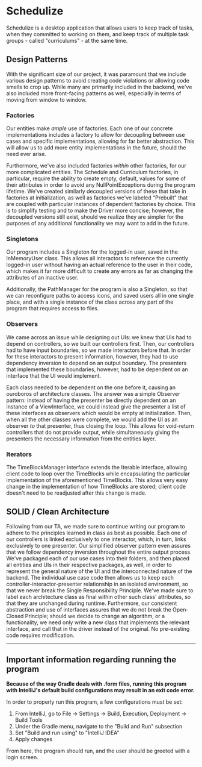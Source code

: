 # Schedulize

Schedulize is a desktop application that allows users to keep track of tasks, when
they committed to working on them, and keep track of multiple task groups - called "curriculums" - at the same time.

## Design Patterns

With the significant size of our project, it was paramount that we include various design patterns to avoid
creating code violations or allowing code smells to crop up. While many are primarily included in the backend,
we've also included more front-facing patterns as well, especially in terms of moving from window to window.

### Factories
Our entities make _ample_ use of factories. Each one of our concrete implementations includes a factory to allow for
decoupling between use cases and specific implementations, allowing for far better abstraction. This will allow
us to add more entity implementations in the future, should the need ever arise.

Furthermore, we've also included factories _within_ other factories, for our more complicated entities. The Schedule and
Curriculum factories, in particular, require the ability to create empty, default, values for some of their attributes
in order to avoid any NullPointExceptions during the program lifetime. We've created similarly decoupled versions of
these that take in factories at initialization, as well as factories we've labeled "Prebuilt" that are coupled with
particular instances of dependent factories by choice. This is to simplify testing and to make the Driver more concise;
however, the decoupled versions still exist, should we realize they are simpler for the purposes of any additional
functionality we may want to add in the future.

### Singletons
Our program includes a Singleton for the logged-in user, saved in the InMemoryUser class. This allows all interactors
to reference the currently logged-in user without having an actual reference to the user in their code, which 
makes it far more difficult to create any errors as far as changing the attributes of an inactive user.

Additionally, the PathManager for the program is also a Singleton, so that we can reconfigure paths to access icons, and 
saved users all in one single place, and with a single instance of the class across any part of the program that requires 
access to files.

### Observers
We came across an issue while designing out UIs: we knew that UIs had to depend on controllers, so we built our controllers
first. Then, our controllers had to have input boundaries, so we made interactors before that. In order for these
interactors to present information, however, they had to use dependency inversion to depend on an output boundary. The presenters
that implemented these boundaries, however, had to be dependent on an interface that the UI would implement.

Each class needed to be dependent on the one before it, causing an ouroboros of architecture classes. The answer was a simple
Observer pattern: instead of having the presenter be directly dependent on an instance of a ViewInterface, we could instead
give the presenter a list of these interfaces as observers which would be empty at initialization. Then, when all the other
classes were complete, we would add the UI as an observer _to_ that presenter, thus closing the loop. This
allows for void-return controllers that do not provide output, while simultaneously giving the presenters the necessary
information from the entities layer.

### Iterators
The TimeBlockManager interface extends the Iterable interface, allowing client code to loop over the TimeBlocks
while encapsulating the particular implementation of the aforementioned TimeBlocks. This allows very easy change in the
implementation of how TimeBlocks are stored; client code doesn't need to be readjusted after this change is made.

## SOLID / Clean Architecture
Following from our TA, we made sure to continue writing our program to adhere to the principles learned in class
as best as possible. Each one of our controllers is linked exclusively to one interactor, which, in turn, links exclusively
to one presenter. Our simplified observer pattern even assures that we follow dependency inversion throughout the entire
output process. We've packaged each of our use cases into their folders, and then placed all entities and UIs in their respective
packages, as well, in order to represent the general nature of the UI and the interconnected nature of the backend. The individual
use case code then allows us to keep each controller-interactor-presenter relationship in an isolated environment, so that
we never break the Single Responsibility Principle. We've made sure to label each architecture class as final within other
such class' attributes, so that they are unchanged during runtime. Furthermore, our consistent abstraction and use of interfaces
assures that we do not break the Open-Closed Principle; should we decide to change an algorithm, or a functionality, we need
only write a new class that implements the relevant interface, and call that in the driver instead of the original. No pre-existing
code requires modification.

***

## Important information regarding running the program

**Because of the way Gradle deals with .form files, running this program with IntelliJ's default build configurations
may result in an exit code error.**

In order to properly run this program, a few configurations must be set:

1. From IntelliJ, go to File &#8594; Settings &#8594; Build, Execution, Deployment &#8594; Build Tools
2. Under the Gradle menu, navigate to the "Build and Run" subsection
3. Set "Build and run using" to "IntelliJ IDEA"
4. Apply changes

From here, the program should run, and the user should be greeted with a login screen.

